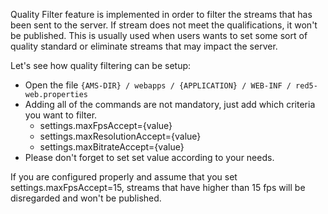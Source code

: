 Quality Filter feature is implemented in order to filter the streams that has been sent to the server.
If stream does not meet the qualifications, it won't be published. This is usually used when users wants to set some sort of quality standard or eliminate streams that may impact the server.

Let's see how quality filtering can be setup:
* Open the file `{AMS-DIR} / webapps / {APPLICATION} / WEB-INF / red5-web.properties`
* Adding all of the commands are not mandatory, just add which criteria you want to filter.
  * settings.maxFpsAccept={value}
  * settings.maxResolutionAccept={value}
  * settings.maxBitrateAccept={value}
* Please don't forget to set set value according to your needs.

If you are configured properly and assume that you set settings.maxFpsAccept=15, streams that have higher than 15 fps will be disregarded and won't be published.
